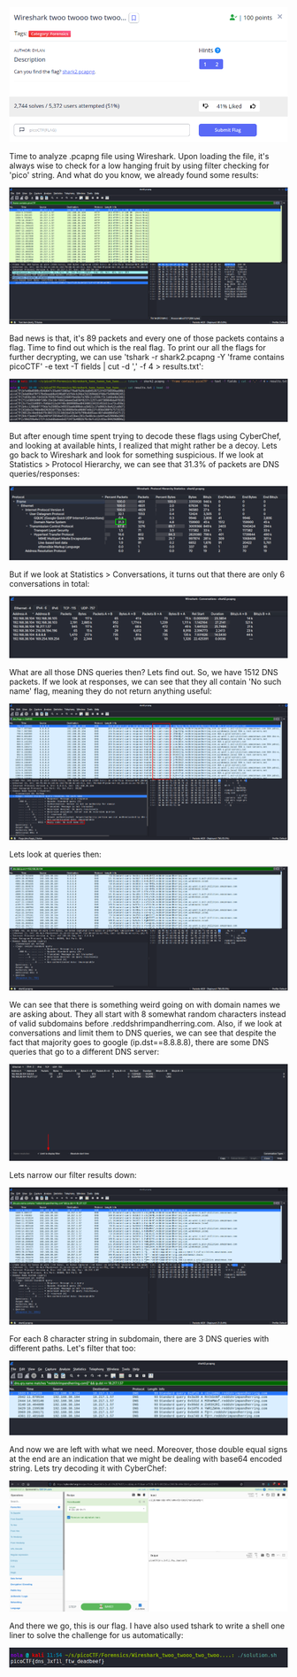 <p align="center"><img src="../../images/Wireshark_two0.png" ></p>

Time to analyze .pcapng file using Wireshark. Upon loading the file, it's always wise to check for a low hanging fruit by using filter checking for 'pico' string. And what do you know, we already found some results:

<p align="center"><img src="../../images/Wireshark_two1.png" ></p>

Bad news is that, it's 89 packets and every one of those packets contains a flag. Time to find out which is the real flag. To print our all the flags for further decrypting, we can use 'tshark -r shark2.pcapng -Y 'frame contains picoCTF' -e text -T fields | cut -d ',' -f 4 > results.txt':

<p align="center"><img src="../../images/Wireshark_two2.png" ></p>

But after enough time spent trying to decode these flags using CyberChef, and looking at available hints, I realized that might rather be a decoy. Lets go back to Wireshark and look for something suspicious. If we look at Statistics > Protocol Hierarchy, we can see that 31.3% of packets are DNS queries/responses:

<p align="center"><img src="../../images/Wireshark_two3.png" ></p>

But if we look at Statistics > Conversations, it turns out that there are only 6 conversations in total:

<p align="center"><img src="../../images/Wireshark_two4.png" ></p>

What are all those DNS queries then? Lets find out. So, we have 1512 DNS packets. If we look at responses, we can see that they all contain 'No such name' flag, meaning they do not return anything useful:

<p align="center"><img src="../../images/Wireshark_two5.png" ></p>

Lets look at queries then:

<p align="center"><img src="../../images/Wireshark_two6.png" ></p>

We can see that there is something weird going on with domain names we are asking about. They all start with 8 somewhat random characters instead of valid subdomains before .reddshrimpandherring.com. Also, if we look at conversations and limit them to DNS queries, we can see that despite the fact that majority goes to google (ip.dst==8.8.8.8), there are some DNS queries that go to a different DNS server:

<p align="center"><img src="../../images/Wireshark_two7.png" ></p>

Lets narrow our filter results down:

<p align="center"><img src="../../images/Wireshark_two8.png" ></p>

For each 8 character string in subdomain, there are 3 DNS queries with different paths. Let's filter that too:

<p align="center"><img src="../../images/Wireshark_two9.png" ></p>

And now we are left with what we need. Moreover, those double equal signs at the end are an indication that we might be dealing with base64 encoded string. Lets try decoding it with CyberChef:

<p align="center"><img src="../../images/Wireshark_two10.png" ></p>

And there we go, this is our flag. I have also used tshark to write a shell one liner to solve the challenge for us automatically:

<p align="center"><img src="../../images/Wireshark_two11.png" ></p>
